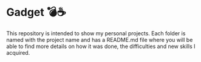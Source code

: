 # Gadget 💣☕

This repository is intended to show my personal projects. Each folder is named with the project name and has a README.md file where you will be able to find more details on how it was done, the difficulties and new skills I acquired.
